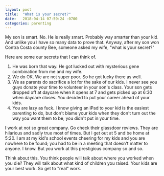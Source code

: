 ```yaml
---
layout: post
title:  "What is your secret?"
date:   2018-04-14 07:59:24 -0700
categories: parenting
---
```


My son is smart. No. He is really smart. Probably way smarter than your kid. And unlike you I have so many data to prove that. Anyway, after my son won Contra Costa county Bee, someone asked my wife, "what is your secret?"

Here are some our secrets that I can think of.

1. He was born that way. He got lucked out with mysterious gene combination from me and my wife. 
2. We do OK. We are not super poor. So he got lucky there as well.
3. We as parents do sacrifice a lot for the sake of our kids. I never see you guys donate your time to volunteer in your son's class. Your son gets dropped off at daycare when it opens at 7 and gets picked up at 6:30 when daycare closes. You decided to put your career ahead of your kids. 
4. You are lazy as fuck. I know giving an iPad to your kid is the easiest parenting to do, but don't blame your kids when they don't turn out the way you want them to be; you didn't put in your time. 

I work at not so great company. Go check their glassdoor reviews. They are hilarious and sadly true most of times. But I get out at 5 and be home at 5:20. I am at my kid's school events cheering for my kids and you are nowhere to be found; you had to be in a meeting that doesn't matter to anyone. I know. But you work at this prestigious company so and so. 

Think about this. You think people will talk about where you worked when you die? They will talk about what kind of children you raised. Your kids are your best work. So get to "real" work.



